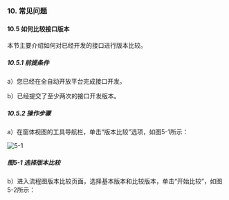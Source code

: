 ### 10. 常见问题

#### 10.5 如何比较接口版本

本节主要介绍如何对已经开发的接口进行版本比较。

##### 10.5.1 前提条件

a）您已经在全自动开放平台完成接口开发。

b）已经提交了至少两次的接口开发版本。

##### 10.5.2 操作步骤

a）在窗体视图的工具导航栏，单击“版本比较”选项，如图5-1所示：

![5-1](https://www.feisuanyz.com/fsimage/ks-image/ks_12-3_img.png)

##### 图5-1 选择版本比较

b）进入流程图版本比较页面，选择基本版本和比较版本，单击“开始比较”，如图5-2所示：
